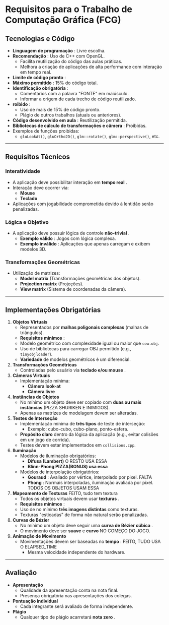 # Requisitos para o Trabalho de Computação Gráfica (FCG)

## Tecnologias e Código

* **Linguagem de programação** : Livre escolha.
* **Recomendação** : Uso de C++ com OpenGL.
  * Facilita reutilização do código das aulas práticas.
  * Melhora a criação de aplicações de alta performance com interação em tempo real.
* **Limite de código pronto** :
* **Máximo permitido** : 15% do código total.
* **Identificação obrigatória** :
  * Comentários com a palavra "FONTE" em maiúsculo.
  * Informar a origem de cada trecho de código reutilizado.
* **roibido** :
  * Uso de mais de 15% de código pronto.
  * Plágio de outros trabalhos (atuais ou anteriores).
* **Código desenvolvido em aula** : Reutilização permitida.
* **Bibliotecas de cálculo de transformações e câmera** : Proibidas.
* Exemplos de funções proibidas:
  * `gluLookAt()`, `gluOrtho2D()`, `glm::rotate()`, `glm::perspective()`, etc.

---

## Requisitos Técnicos

### **Interatividade**

* A aplicação deve possibilitar interação em  **tempo real** .
* Interação deve ocorrer via:
  * **Mouse**
  * **Teclado**
* Aplicações com jogabilidade comprometida devido à lentidão serão penalizadas.

### **Lógica e Objetivo**

* A aplicação deve possuir lógica de controle  **não-trivial** .
  * **Exemplo válido** : Jogos com lógica complexa.
  * **Exemplo inválido** : Aplicações que apenas carregam e exibem modelos 3D.

### **Transformações Geométricas**

* Utilização de matrizes:
  * **Model matrix** (Transformações geométricas dos objetos).
  * **Projection matrix** (Projeções).
  * **View matrix** (Sistema de coordenadas da câmera).

---

## Implementações Obrigatórias

1. **Objetos Virtuais**
   * Representados por **malhas poligonais complexas** (malhas de triângulos).
   * **Requisitos mínimos** :
   * Modelo geométrico com complexidade igual ou maior que `cow.obj`.
   * Uso de bibliotecas para carregar OBJ permitido (e.g., `tinyobjloader`).
   * **Variedade** de modelos geométricos é um diferencial.
2. **Transformações Geométricas**
   * Controladas pelo usuário via  **teclado e/ou mouse** .
3. **Câmeras Virtuais**
   * Implementação mínima:
     * **Câmera look-at**
     * **Câmera livre**
4. **Instâncias de Objetos**
   * No mínimo um objeto deve ser copiado com  **duas ou mais instâncias** (PIZZA SHURIKEN E INIMIGOS).
   * Apenas as matrizes de modelagem devem ser alteradas.
5. **Testes de Interseção**
   * Implementação mínima de **três tipos** de teste de interseção:
     * Exemplo: cubo-cubo, cubo-plano, ponto-esfera.
   * **Propósito claro** dentro da lógica da aplicação (e.g., evitar colisões em um jogo de corrida).
   * Testes devem estar implementados em `collisions.cpp`.
6. **Iluminação**
   * Modelos de iluminação obrigatórios:
     * **Difusa (Lambert)** O RESTO USA ESSA
     * **Blinn-Phong PIZZA(BONUS) usa essa**
   * Modelos de interpolação obrigatórios:
     * **Gouraud** : Avaliado por vértice, interpolado por pixel.  FALTA
     * **Phong** : Normais interpoladas, iluminação avaliada por pixel. TODOS OS OBJETOS USAM ESSA
7. **Mapeamento de Texturas** FEITO, tudo tem textura
   * Todos os objetos virtuais devem usar  **texturas** .
   * **Requisitos mínimos** :
   * Uso de no mínimo **três imagens distintas** como texturas.
   * Texturas "esticadas" de forma não natural serão penalizadas.
8. **Curvas de Bézier**
   * No mínimo um objeto deve seguir uma  **curva de Bézier cúbica** .
   * O movimento deve ser **suave** e  **curvo** NO COMEÇO DO JOGO.
9. **Animação de Movimento**
   * Movimentações devem ser baseadas no  **tempo** : FEITO, TUDO USA O ELAPSED_TIME
     * Mesma velocidade independente do hardware.

---

## Avaliação

* **Apresentação**
  * Qualidade da apresentação conta na nota final.
  * Presença obrigatória nas apresentações dos colegas.
* **Pontuação individual**
  * Cada integrante será avaliado de forma independente.
* **Plágio**
  * Qualquer tipo de plágio acarretará  **nota zero** .
